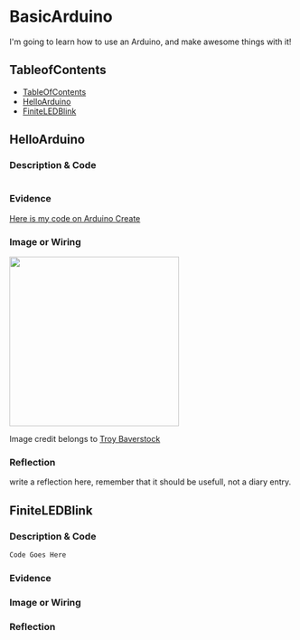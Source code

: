 # BasicArduino
I'm going to learn how to use an Arduino, and make awesome things with it!


## TableofContents
* [TableOfContents](#TableOfContents)
* [HelloArduino](#HelloArduino)
* [FiniteLEDBlink](#FiniteLEDBlink)

## HelloArduino

### Description & Code

```C++

```

### Evidence
[Here is my code on Arduino Create](]https://create.arduino.cc/editor/dcaffer07/f99e84db-5dae-4b41-b6be-9c93e095c7b4)

### Image or Wiring
<img src="https://learn.adafruit.com/assets/2177" width="300px" /> 

Image credit belongs to [Troy Baverstock](https://troybaverstock.com/learn/fritzing-circuit-diagrams/)

### Reflection
write a reflection here, remember that it should be usefull, not a diary entry.

## FiniteLEDBlink

### Description & Code

```C++
Code Goes Here
```

### Evidence

### Image or Wiring

### Reflection
